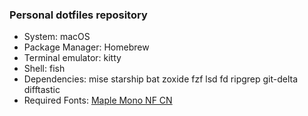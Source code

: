 ### Personal dotfiles repository

- System: macOS
- Package Manager: Homebrew
- Terminal emulator: kitty
- Shell: fish
- Dependencies: mise starship bat zoxide fzf lsd fd ripgrep git-delta difftastic
- Required Fonts: [Maple Mono NF CN](https://github.com/subframe7536/maple-font)
